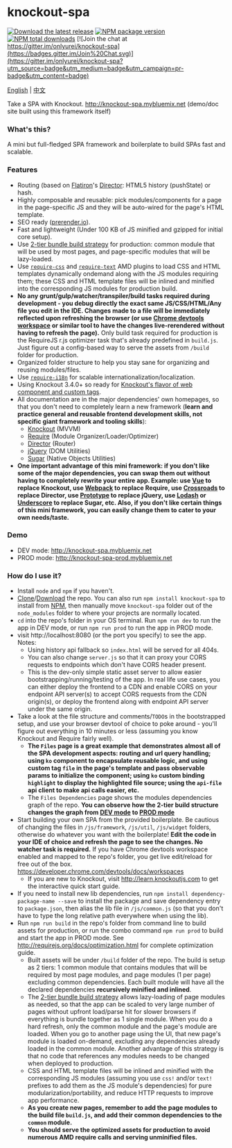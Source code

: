 # knockout-spa #

[![Download the latest release](https://img.shields.io/badge/download-zip-brightgreen.svg)](https://github.com/onlyurei/knockout-spa/archive/latest.zip) [![NPM package version](https://img.shields.io/npm/v/knockout-spa.svg)](https://www.npmjs.com/package/knockout-spa) [![NPM total downloads](https://img.shields.io/npm/dt/knockout-spa.svg)](https://www.npmjs.com/package/knockout-spa) [![Join the chat at https://gitter.im/onlyurei/knockout-spa](https://badges.gitter.im/Join%20Chat.svg)](https://gitter.im/onlyurei/knockout-spa?utm_source=badge&utm_medium=badge&utm_campaign=pr-badge&utm_content=badge)

[English](README.md) | [中文](README-zh.md)

Take a SPA with Knockout. 
http://knockout-spa.mybluemix.net (demo/doc site built using this framework itself)

### What's this? ###

A mini but full-fledged SPA framework and boilerplate to build SPAs fast and scalable.

### Features ###

* Routing (based on [Flatiron](https://github.com/flatiron)'s [Director](https://github.com/flatiron/director): HTML5 history (pushState) or hash.
* Highly composable and reusable: pick modules/components for a page in the page-specific JS and they will be auto-wired for the page's HTML template.
* SEO ready ([prerender.io](https://prerender.io/)).
* Fast and lightweight (Under 100 KB of JS minified and gzipped for initial core setup).
* Use [2-tier bundle build strategy](https://github.com/requirejs/example-multipage) for production: common module that will be used by most pages, and page-specific modules that will be lazy-loaded.
* Use [`require-css`](https://github.com/guybedford/require-css) and [`require-text`](https://github.com/requirejs/text) AMD plugins to load CSS and HTML templates dynamically ondemand along with the JS modules requiring them; these CSS and HTML template files will be inlined and minified into the corresponding JS modules for production build.
* **No any grunt/gulp/watcher/transpiler/build tasks required during development - you debug directly the exact same JS/CSS/HTML/Any file you edit in the IDE. Changes made to a file will be immediately reflected upon refreshing the browser (or use [Chrome devtools workspace](https://developer.chrome.com/devtools/docs/workspaces) or similar tool to have the changes live-rerendered without having to refresh the page).** Only build task required for production is the RequireJS r.js optimizer task that's already predefined in `build.js`. Just figure out a config-based way to serve the assets from `/build` folder for production.
* Organized folder structure to help you stay sane for organizing and reusing modules/files.
* Use [`require-i18n`](https://github.com/requirejs/i18n) for scalable internationalization/localization.
* Using Knockout 3.4.0+ so ready for [Knockout's flavor of web component and custom tags](http://knockoutjs.com/documentation/component-overview.html).
* All documentation are in the major dependencies' own homepages, so that you don't need to completely learn a new framework (**learn and practice general and reusable frontend development skills, not specific giant framework and tooling skills**):
  * [Knockout](http://knockoutjs.com) (MVVM)
  * [Require](http://requirejs.org) (Module Organizer/Loader/Optimizer)
  * [Director](https://github.com/flatiron/director) (Router)
  * [jQuery](http://jquery.com) (DOM Utilities)
  * [Sugar](http://sugarjs.com) (Native Objects Utilities)
* **One important advantage of this mini framework: if you don't like some of the major dependencies, you can swap them out without having to completely rewrite your entire app. Example: use [Vue](https://vuejs.org/) to replace Knockout, use [Webpack](http://webpack.github.io/) to replace Require, use [Crossroads](https://millermedeiros.github.io/crossroads.js/) to replace Director, use [Prototype](http://prototypejs.org/) to replace jQuery, use [Lodash](https://lodash.com/) or [Underscore](http://underscorejs.org/) to replace Sugar, etc. Also, if you don't like certain things of this mini framework, you can easily change them to cater to your own needs/taste.**

### Demo ###
* DEV mode: http://knockout-spa.mybluemix.net
* PROD mode: http://knockout-spa-prod.mybluemix.net

### How do I use it? ###
* Install `node` and `npm` if you haven't.
* [Clone](https://github.com/onlyurei/knockout-spa.git)/[Download](https://github.com/onlyurei/knockout-spa/archive/latest.zip) the repo. You can also run `npm install knockout-spa` to install from [NPM](https://www.npmjs.com/package/knockout-spa), then manually move `knockout-spa` folder out of the `node_modules` folder to where your projects are normally located.
* `cd` into the repo's folder in your OS terminal. Run `npm run dev` to run the app in DEV mode, or run `npm run prod` to run the app in PROD mode.
* visit http://localhost:8080 (or the port you specify) to see the app. Notes: 
  * Using history api fallback so `index.html` will be served for all 404s. 
  * You can also change `server.js` so that it can proxy your CORS requests to endpoints which don't have CORS header present.
  * This is the dev-only simple static asset server to allow easier bootstrapping/running/testing of the app. In real life use cases, you can either deploy the frontend to a CDN and enable CORS on your endpoint API server(s) to accept CORS requests from the CDN origin(s), or deploy the frontend along with endpoint API server under the same origin.
* Take a look at the file structure and comments/`TODO`s in the bootstrapped setup, and use your browser devtool of choice to poke around - you'll figure out everything in 10 minutes or less (assuming you know Knockout and Require fairly well).
  * **The `Files` page is a great example that demonstrates almost all of the SPA development aspects: routing and url query handling; using `ko` component to encapsulate reusable logic, and using custom tag `file` in the page's template and pass observable params to initialize the component; using `ko` custom binding `highlight` to display the highlighted file source; using the `api-file` api client to make api calls easier, etc.**
  * The `Files Dependencies` page shows the modules dependencies graph of the repo. **You can observe how the 2-tier build structure changes the graph from [DEV mode](http://knockout-spa.mybluemix.net/files/dependencies) to [PROD mode](http://knockout-spa-prod.mybluemix.net/files/dependencies)**
* Start building your own SPA from the provided boilerplate. Be cautious of changing the files in `/js/framework`, `/js/util`, `/js/widget` folders, otherwise do whatever you want with the boilerplate! **Edit the code in your IDE of choice and refresh the page to see the changes. No watcher task is required.** If you have Chrome devtools workspace enabled and mapped to the repo's folder, you get live edit/reload for free out of the box. https://developer.chrome.com/devtools/docs/workspaces
  * If you are new to Knockout, visit http://learn.knockoutjs.com to get the interactive quick start guide. 
* If you need to install new lib dependencies, run `npm install dependency-package-name --save` to install the package and save dependency entry to `package.json`, then alias the lib file in `/js/common.js` (so that you don't have to type the long relative path everywhere when using the lib).
* Run `npm run build` in the repo's folder from command line to build assets for production, or run the combo command `npm run prod` to build and start the app in PROD mode. See http://requirejs.org/docs/optimization.html for complete optimization guide.
  * Built assets will be under `/build` folder of the repo. The build is setup as 2 tiers: 1 common module that contains modules that will be required by most page modules, and page modules (1 per page) excluding common dependencies. Each built module will have all the declared dependencies **recursively minified and inlined**. 
  * The [2-tier bundle build strategy](https://github.com/requirejs/example-multipage) allows lazy-loading of page modules as needed, so that the app can be scaled to very large number of pages without upfront load/parse hit for slower browsers if everything is bundle together as 1 single module. When you do a hard refresh, only the common module and the page's module are loaded. When you go to another page using the UI, that new page's module is loaded on-demand, excluding any dependencies already loaded in the common module. Another advantage of this strategy is that no code that references any modules needs to be changed when deployed to production.
  * CSS and HTML template files will be inlined and minified with the corresponding JS modules (assuming you use `css!` and/or `text!` prefixes to add them as the JS module's dependencies) for pure modularization/portability, and reduce HTTP requests to improve app performance.
  * **As you create new pages, remember to add the page modules to the build file `build.js`, and add their common dependencies to the `common` module.**
  * **You should serve the optimized assets for production to avoid numerous AMD require calls and serving unminified files.**
